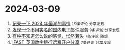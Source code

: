# 2024-03-09

1. [记录一下 2024 年最潮的事情](https://www.v2ex.com/t/1022020) `19条评论` `分享发现`
1. [发现一个不用实名的国内电子邮件服务](https://www.v2ex.com/t/1022018) `9条评论` `分享发现`
1. [有种不知道怎么说的感觉，怅然若失](https://www.v2ex.com/t/1022030) `7条评论` `随想`
1. [iFAST 英国数字银行远程开户分享](https://www.v2ex.com/t/1022019) `7条评论` `分享发现`
